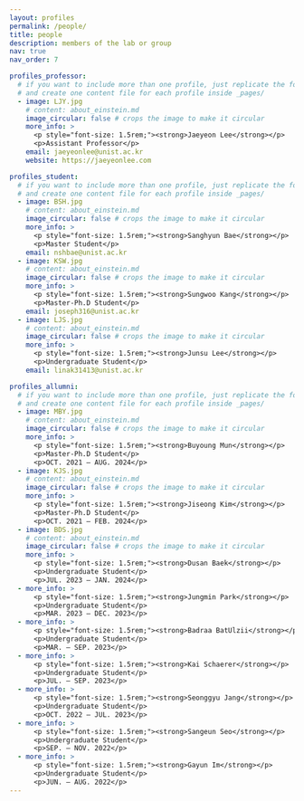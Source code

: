 ```yaml
---
layout: profiles
permalink: /people/
title: people
description: members of the lab or group
nav: true
nav_order: 7

profiles_professor:
  # if you want to include more than one profile, just replicate the following block
  # and create one content file for each profile inside _pages/
  - image: LJY.jpg
    # content: about_einstein.md
    image_circular: false # crops the image to make it circular
    more_info: >
      <p style="font-size: 1.5rem;"><strong>Jaeyeon Lee</strong></p>
      <p>Assistant Professor</p>
    email: jaeyeonlee@unist.ac.kr
    website: https://jaeyeonlee.com

profiles_student:
  # if you want to include more than one profile, just replicate the following block
  # and create one content file for each profile inside _pages/
  - image: BSH.jpg
    # content: about_einstein.md
    image_circular: false # crops the image to make it circular
    more_info: >
      <p style="font-size: 1.5rem;"><strong>Sanghyun Bae</strong></p>
      <p>Master Student</p>
    email: nshbae@unist.ac.kr
  - image: KSW.jpg
    # content: about_einstein.md
    image_circular: false # crops the image to make it circular
    more_info: >
      <p style="font-size: 1.5rem;"><strong>Sungwoo Kang</strong></p>
      <p>Master-Ph.D Student</p>
    email: joseph316@unist.ac.kr
  - image: LJS.jpg
    # content: about_einstein.md
    image_circular: false # crops the image to make it circular
    more_info: >
      <p style="font-size: 1.5rem;"><strong>Junsu Lee</strong></p>
      <p>Undergraduate Student</p>
    email: linak31413@unist.ac.kr

profiles_allumni:
  # if you want to include more than one profile, just replicate the following block
  # and create one content file for each profile inside _pages/
  - image: MBY.jpg
    # content: about_einstein.md
    image_circular: false # crops the image to make it circular
    more_info: >
      <p style="font-size: 1.5rem;"><strong>Buyoung Mun</strong></p>
      <p>Master-Ph.D Student</p>
      <p>OCT. 2021 – AUG. 2024</p>
  - image: KJS.jpg
    # content: about_einstein.md
    image_circular: false # crops the image to make it circular
    more_info: >
      <p style="font-size: 1.5rem;"><strong>Jiseong Kim</strong></p>
      <p>Master-Ph.D Student</p>
      <p>OCT. 2021 – FEB. 2024</p>
  - image: BDS.jpg
    # content: about_einstein.md
    image_circular: false # crops the image to make it circular
    more_info: >
      <p style="font-size: 1.5rem;"><strong>Dusan Baek</strong></p>
      <p>Undergraduate Student</p>
      <p>JUL. 2023 – JAN. 2024</p>
  - more_info: >
      <p style="font-size: 1.5rem;"><strong>Jungmin Park</strong></p>
      <p>Undergraduate Student</p>
      <p>MAR. 2023 – DEC. 2023</p>
  - more_info: >
      <p style="font-size: 1.5rem;"><strong>Badraa BatUlzii</strong></p>
      <p>Undergraduate Student</p>
      <p>MAR. – SEP. 2023</p>
  - more_info: >
      <p style="font-size: 1.5rem;"><strong>Kai Schaerer</strong></p>
      <p>Undergraduate Student</p>
      <p>JUL. – SEP. 2023</p>
  - more_info: >
      <p style="font-size: 1.5rem;"><strong>Seonggyu Jang</strong></p>
      <p>Undergraduate Student</p>
      <p>OCT. 2022 – JUL. 2023</p>
  - more_info: >
      <p style="font-size: 1.5rem;"><strong>Sangeun Seo</strong></p>
      <p>Undergraduate Student</p>
      <p>SEP. – NOV. 2022</p>
  - more_info: >
      <p style="font-size: 1.5rem;"><strong>Gayun Im</strong></p>
      <p>Undergraduate Student</p>
      <p>JUN. – AUG. 2022</p>
---
```

